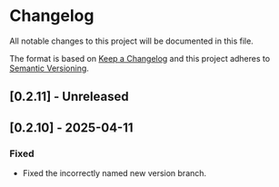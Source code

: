 # Changelog

All notable changes to this project will be documented in this file.

The format is based on [Keep a Changelog](http://keepachangelog.com/)
and this project adheres to [Semantic Versioning](http://semver.org/).

## [0.2.11] - Unreleased

## [0.2.10] - 2025-04-11

### Fixed

- Fixed the incorrectly named new version branch.
